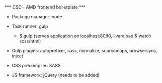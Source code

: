 *** CSD - AMD frontend boilerplate ***

- Package manager: node
- Task runner: gulp
  * $ gulp (serves application on localhost:8080, livereload & watch scss/html)

- Gulp plugins: autoprefixer, sass, normalize, sourcemaps, browsersync, inject

- CSS precompiler: SASS
- JS framework: jQuery (needs to be added)
